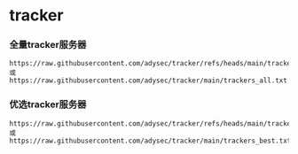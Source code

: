 # tracker

### 全量tracker服务器

```
https://raw.githubusercontent.com/adysec/tracker/refs/heads/main/trackers_all.txt
或
https://raw.githubusercontent.com/adysec/tracker/main/trackers_all.txt
```

### 优选tracker服务器

```
https://raw.githubusercontent.com/adysec/tracker/refs/heads/main/trackers_best.txt
或
https://raw.githubusercontent.com/adysec/tracker/main/trackers_best.txt
```

